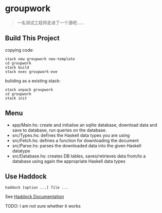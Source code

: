 # groupwork

> 一名测试工程师走进了一个酒吧......

## Build This Project

copying code:
```
stack new groupwork new-template
cd groupwork
stack build
stack exec groupwork-exe
```

buliding as a existing stack:
```
stack unpack groupwork
cd groupwork
stack init
```

## Menu

- app/Main.hs: create and initialise an sqlite database, download data and save to database, run queries on the database.
- src/Types.hs: defines the Haskell data types you are using
- src/Fetch.hs: defines a function for downloading the document
- src/Parse.hs: parses the downloaded data into the given Haskell datatype
- src/Database.hs: creates DB tables, saves/retrieves data from/to a database using again the appropriate Haskell data types

## Use Haddock

```
haddock [option ...] file ...
```
See [Haddock Documentation](https://haskell-haddock.readthedocs.io/en/latest/invoking.html)

TODO: I am not sure whether it works